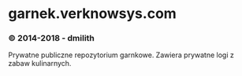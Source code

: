 
# garnek.verknowsys.com
### © 2014-2018 - dmilith

Prywatne publiczne repozytorium garnkowe. Zawiera prywatne logi z zabaw kulinarnych.

